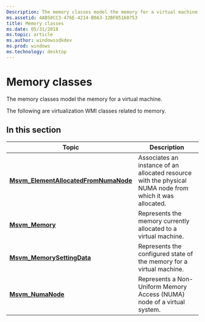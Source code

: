 ```yaml
---
Description: The memory classes model the memory for a virtual machine.
ms.assetid: 4AB58CC3-476E-4214-B0A3-32BF05160753
title: Memory classes
ms.date: 05/31/2018
ms.topic: article
ms.author: windowssdkdev
ms.prod: windows
ms.technology: desktop
---
```


# Memory classes

The memory classes model the memory for a virtual machine.

The following are virtualization WMI classes related to memory.

## In this section



| Topic                                                                                      | Description                                                                                                         |
|--------------------------------------------------------------------------------------------|---------------------------------------------------------------------------------------------------------------------|
| [**Msvm\_ElementAllocatedFromNumaNode**](msvm-elementallocatedfromnumanode.md)<br/> | Associates an instance of an allocated resource with the physical NUMA node from which it was allocated.<br/> |
| [**Msvm\_Memory**](msvm-memory.md)<br/>                                             | Represents the memory currently allocated to a virtual machine.<br/>                                          |
| [**Msvm\_MemorySettingData**](msvm-memorysettingdata.md)<br/>                       | Represents the configured state of the memory for a virtual machine.<br/>                                     |
| [**Msvm\_NumaNode**](msvm-numanode.md)<br/>                                         | Represents a Non-Uniform Memory Access (NUMA) node of a virtual system.<br/>                                  |



 

 

 





